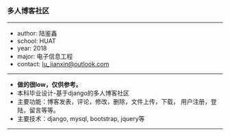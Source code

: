 ### 多人博客社区

---

- author: 陆鉴鑫
- school: HUAT
- year: 2018
- major: 电子信息工程
- contact: lu_jianxin@outlook.com

---


- **做的很low，仅供参考。**
- 本科毕业设计-基于django的多人博客社区
- 主要功能：博客发表，评论，修改，删除，文件上传，下载， 用户注册，登陆，留言等等。
- 主要技术：django, mysql, bootstrap, jquery等

---